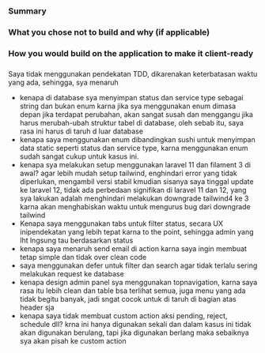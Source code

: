 ### Summary


### What you chose not to build and why (if applicable)


### How you would build on the application to make it client-ready


### 
Saya tidak menggunakan pendekatan TDD, dikarenakan keterbatasan waktu yang ada, sehingga, sya menaruh

- kenapa di database sya menyimpan status dan service type sebagai string dan bukan enum karna jika sya menggunakan enum dimasa depan jika terdapat perubahan, akan sangat susah dan menggangu jika harus merubah-ubah struktur tabel di database, oleh sebab itu, saya rasa ini harus di taruh d luar database
- kenapa saya menggunakan enum dibandingkan sushi untuk menyimpan data static seperti status dan service type, karna menggunakan enum sudah sangat cukup untuk kasus ini.
- kenapa sya melakukan setup menggunakan laravel 11 dan filament 3 di awal? agar lebih mudah setup tailwind, enghindari error yang tidak diperlukan, mengambil versi stabil kmudian sisanya saya tinggal update ke laravel 12, tidak ada perbedaan signifikan di laravel 11 dan 12, yang sya lakukan adalah menghindari melakukan downgrade tailwind4 ke 3 karna akan menghabiskan waktu untuk mengurus bug dari downgrade tailwind
- Kenapa saya menggunakan tabs untuk filter status, secara UX inipendekatan yang lebih tepat karna to the point, sehingga admin yang lht lngsung tau berdasarkan status
- kenapa saya menaruh send email di action karna saya ingin membuat tetap simple dan tidak over clean code
- saya menggunakan defer untuk filter dan search agar tidak terlalu sering melakukan request ke database
- kenapa design admin panel sya menggunakan topnavigation, karna saya rasa itu lebih clean dan table bsa terlihat semua, juga menu yang ada tidak begitu banyak, jadi sngat cocok untuk di taruh di bagian atas header sja
- kenapa saya tidak membuat custom action aksi pending, reject, schedule dll? krna ini hanya digunakan sekali dan dalam kasus ini tidak akan digunakan berulang, tapi jika digunakan berlang maka sebaiknya sya akan pisah ke custom action